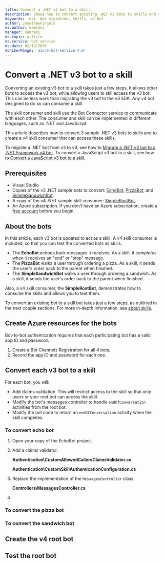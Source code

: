 ```yaml
---
title: Convert a .NET v3 bot to a skill
description: Shows how to convert existing .NET v3 bots to skills and consume them from a .NET v4 bot.
keywords: .net, bot migration, skills, v3 bot
author: JonathanFingold
ms.author: kamrani
manager: kamrani
ms.topic: article
ms.service: bot-service
ms.date: 02/19/2020
monikerRange: 'azure-bot-service-4.0'
---
```


# Convert a .NET v3 bot to a skill

Converting an existing v3 bot to a skill takes just a few steps. It allows other bots to access the v3 bot, while allowing users to still access the v3 bot. This can be less work than migrating the v3 bot to the v3 SDK. Any v4 bot designed to do so can consume a skill.

The skill consumer and skill use the Bot Connector service to communicate with each other. The consumer and skill can be implemented in different languages, such as .NET and JavaScript.

This article describes how to convert 3 sample .NET v3 bots to skills and to create a v4 skill consumer that can access these skills.

To migrate a .NET bot from v3 to v4, see how to [Migrate a .NET v3 bot to a .NET Framework v4 bot](conversion-framework.md).
To convert a JavaScript v3 bot to a skill, see how to [Convert a JavaScript v3 bot to a skill](javascript-v3-as-skill.md).

## Prerequisites

- Visual Studio
- Copies of the v3 .NET sample bots to convert: [EchoBot](https://aka.ms/v3-cs-echo-bot), [PizzaBot](https://aka.ms/v3-cs-pizza-bot), and [SimpleSandwichBot](https://aka.ms/v3-cs-simple-sandwich-bot).
- A copy of the v4 .NET sample skill consumer: [SimpleRootBot](https://aka.ms/cs-simple-root-bot).
- An Azure subscription. If you don't have an Azure subscription, create a [free account](https://azure.microsoft.com/free/?WT.mc_id=A261C142F) before you begin.

## About the bots

In this article, each v3 bot is updated to act as a skill. A v4 skill consumer is included, so that you can test the converted bots as skills.

- The **EchoBot** echoes back messages it receives. As a skill, it _completes_ when it receives an "end" or "stop" message.
- The **PizzaBot** walks a user through ordering a pizza. As a skill, it sends the user's order back to the parent when finished.
- The **SimpleSandwichBot** walks a user through ordering a sandwich. As a skill, it sends the user's order back to the parent when finished.

Also, a v4 skill consumer, the **SimpleRootBot**, demonstrates how to consume the skills and allows you to test them.

To convert an existing bot to a skill bot takes just a few steps, as outlined in the next couple sections. For more in-depth information, see [about skills](../skills-conceptual.md).

## Create Azure resources for the bots

Bot-to-bot authentication requires that each participating bot has a valid app ID and password.

1. Create a Bot Channels Registration for all 4 bots.
1. Record the app ID and password for each one.

## Convert each v3 bot to a skill

For each bot, you will:

- Add claims validation. This will restrict access to the skill so that only users or your root bot can access the skill.
- Modify the bot's messages controller to handle `endOfConversation` activities from the root bot.
- Modify the bot code to return an `endOfConversation` activity when the skill completes.

### To convert echo bot

1. Open your copy of the EchoBot project.
1. Add a claims validator.

   **Authentication\CustomAllowedCallersClaimsValidator.cs**
   <!--TODO Insert code link-->

   **Authentication\CustomSkillAuthenticationConfiguration.cs**
   <!--TODO Insert code link-->

1. Replace the implementation of the `MessagesController` class.

   **Controllers\MessagesController.cs**
   <!--TODO Insert code link.-->

1. 

### To convert the pizza bot

### To convert the sandwich bot

## Create the v4 root bot

## Test the root bot

